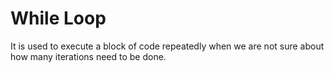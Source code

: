 # While Loop

It is used to execute a block of code repeatedly when we are not sure about how many iterations need to be done.
